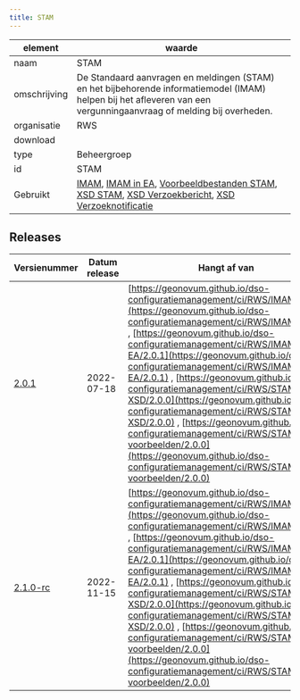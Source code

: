 ```yaml
---
title: STAM
---
```


|element|waarde|
|-----|------|
| naam  |STAM|
| omschrijving  |De Standaard aanvragen en meldingen (STAM) en het bijbehorende informatiemodel (IMAM) helpen bij het afleveren van een vergunningaanvraag of melding bij overheden.|
| organisatie  |RWS|
| download  | []()|
| type  |Beheergroep|
| id  |STAM|
| Gebruikt|[IMAM](https://geonovum.github.io/dso-configuratiemanagement/ci/RWS/IMAM), [IMAM in EA](https://geonovum.github.io/dso-configuratiemanagement/ci/RWS/IMAM-in-EA), [Voorbeeldbestanden STAM](https://geonovum.github.io/dso-configuratiemanagement/ci/RWS/STAM-voorbeelden), [XSD STAM](https://geonovum.github.io/dso-configuratiemanagement/ci/RWS/STAM-XSD), [XSD Verzoekbericht](https://geonovum.github.io/dso-configuratiemanagement/ci/RWS/XSD-verzoekbericht), [XSD Verzoeknotificatie](https://geonovum.github.io/dso-configuratiemanagement/ci/RWS/XSD-verzoeknotificatie)|

## Releases

|Versienummer|Datum release|Hangt af van
|-------|-------|-----|
| [2.0.1](<https://iplo.nl/digitaal-stelsel/aansluiten/standaarden/stam-imam/>)|2022-07-18|[https://geonovum.github.io/dso-configuratiemanagement/ci/RWS/IMAM/2.0.1](https://geonovum.github.io/dso-configuratiemanagement/ci/RWS/IMAM/2.0.1) , [https://geonovum.github.io/dso-configuratiemanagement/ci/RWS/IMAM-in-EA/2.0.1](https://geonovum.github.io/dso-configuratiemanagement/ci/RWS/IMAM-in-EA/2.0.1) , [https://geonovum.github.io/dso-configuratiemanagement/ci/RWS/STAM-XSD/2.0.0](https://geonovum.github.io/dso-configuratiemanagement/ci/RWS/STAM-XSD/2.0.0) , [https://geonovum.github.io/dso-configuratiemanagement/ci/RWS/STAM-voorbeelden/2.0.0](https://geonovum.github.io/dso-configuratiemanagement/ci/RWS/STAM-voorbeelden/2.0.0) |
| [2.1.0-rc](<https://iplo.nl/digitaal-stelsel/aansluiten/standaarden/stam-imam/>)|2022-11-15|[https://geonovum.github.io/dso-configuratiemanagement/ci/RWS/IMAM/2.0.1](https://geonovum.github.io/dso-configuratiemanagement/ci/RWS/IMAM/2.0.1) , [https://geonovum.github.io/dso-configuratiemanagement/ci/RWS/IMAM-in-EA/2.0.1](https://geonovum.github.io/dso-configuratiemanagement/ci/RWS/IMAM-in-EA/2.0.1) , [https://geonovum.github.io/dso-configuratiemanagement/ci/RWS/STAM-XSD/2.0.0](https://geonovum.github.io/dso-configuratiemanagement/ci/RWS/STAM-XSD/2.0.0) , [https://geonovum.github.io/dso-configuratiemanagement/ci/RWS/STAM-voorbeelden/2.0.0](https://geonovum.github.io/dso-configuratiemanagement/ci/RWS/STAM-voorbeelden/2.0.0) |


